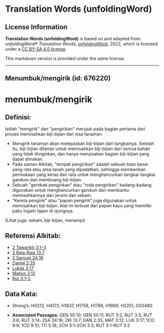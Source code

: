 # Translation Words (unfoldingWord)

## License Information

**Translation Words (unfoldingWord)** is based on and adapted from: _unfoldingWord® Translation Words_, [unfoldingWord](https://unfoldingword.org/utw), 2022, which is licensed under a [CC BY-SA 4.0 license](https://creativecommons.org/licenses/by-sa/4.0/legalcode.en).

This markdown version is provided under the same license.



--------------------------------

## Menumbuk/mengirik (id: 676220)

menumbuk/mengirik
=================

Definisi:
---------

Istilah "mengirik" dan "pengirikan" merujuk pada bagian pertama dari proses memisahkan biji\-bijian dari sisa tanaman.

* Mengirik tanaman akan melepaskan biji\-bijian dari tangkainya. Setelah itu, biji\-bijian ditampi untuk memisahkan biji\-bijian dari semua bahan yang tidak diinginkan, dan hanya menyisakan bagian biji\-bijian yang dapat dimakan.
* Pada zaman Alkitab, "tempat pengirikan" adalah sebuah batu besar yang rata atau area tanah yang dipadatkan, sehingga memberikan permukaan yang keras dan rata untuk menghancurkan tangkai\-tangkai gandum dan membuang biji\-bijian.
* Sebuah "gerobak pengirikan" atau "roda pengirikan" kadang\-kadang digunakan untuk menghancurkan gandum dan membantu memisahkannya dari jerami dan sekam.
* "Kereta pengirik" atau "papan pengirik" juga digunakan untuk memisahkan biji\-bijian. Alat ini terbuat dari papan kayu yang memiliki paku logam tajam di ujungnya.

(Lihat juga: sekam, biji\-bijian, menampi)

Referensi Alkitab:
------------------

* [2 Tawarikh 3:1–3](https://ref.ly/2Chr0:0)
* [2 Raja\-Raja 13:7](https://ref.ly/2Kgs0:0)
* [2 Samuel 24:16](https://ref.ly/2Sam0:0)
* [Daniel 2:35](https://ref.ly/Dan2:35)
* [Lukas 3:17](https://ref.ly/Luke3:17)
* [Matius 3:12](https://ref.ly/Matt3:12)
* [Rut 3:1–2](https://ref.ly/Ruth3:1-Ruth3:2)

Data Kata:
----------

* Strong’s: H0212, H4173, H1637, H1758, H1786, H1869, H2251, G02480

* **Associated Passages:** GEN 50:10; GEN 50:11; RUT 3:2; RUT 3:3; RUT 3:6; RUT 3:14; 2SA 24:16; 2KI 13:7; DAN 2:35; MAT 3:12; LUK 3:17; 1CO 9:9; 1CO 9:10; 1TI 5:18; 2CH 3:1–2CH 3:3; RUT 3:1–RUT 3:2

